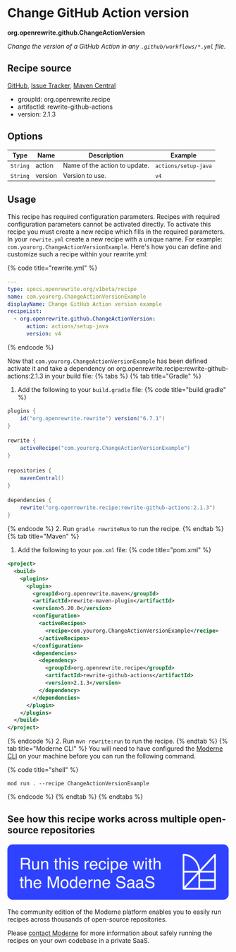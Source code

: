 # Change GitHub Action version

**org.openrewrite.github.ChangeActionVersion**

_Change the version of a GitHub Action in any `.github/workflows/*.yml` file._

## Recipe source

[GitHub](https://github.com/openrewrite/rewrite-github-actions/blob/main/src/main/java/org/openrewrite/github/ChangeActionVersion.java), [Issue Tracker](https://github.com/openrewrite/rewrite-github-actions/issues), [Maven Central](https://central.sonatype.com/artifact/org.openrewrite.recipe/rewrite-github-actions/2.1.3/jar)

* groupId: org.openrewrite.recipe
* artifactId: rewrite-github-actions
* version: 2.1.3

## Options

| Type | Name | Description | Example |
| -- | -- | -- | -- |
| `String` | action | Name of the action to update. | `actions/setup-java` |
| `String` | version | Version to use. | `v4` |


## Usage

This recipe has required configuration parameters. Recipes with required configuration parameters cannot be activated directly. To activate this recipe you must create a new recipe which fills in the required parameters. In your `rewrite.yml` create a new recipe with a unique name. For example: `com.yourorg.ChangeActionVersionExample`.
Here's how you can define and customize such a recipe within your rewrite.yml:

{% code title="rewrite.yml" %}
```yaml
---
type: specs.openrewrite.org/v1beta/recipe
name: com.yourorg.ChangeActionVersionExample
displayName: Change GitHub Action version example
recipeList:
  - org.openrewrite.github.ChangeActionVersion:
      action: actions/setup-java
      version: v4
```
{% endcode %}

Now that `com.yourorg.ChangeActionVersionExample` has been defined activate it and take a dependency on org.openrewrite.recipe:rewrite-github-actions:2.1.3 in your build file:
{% tabs %}
{% tab title="Gradle" %}
1. Add the following to your `build.gradle` file:
{% code title="build.gradle" %}
```groovy
plugins {
    id("org.openrewrite.rewrite") version("6.7.1")
}

rewrite {
    activeRecipe("com.yourorg.ChangeActionVersionExample")
}

repositories {
    mavenCentral()
}

dependencies {
    rewrite("org.openrewrite.recipe:rewrite-github-actions:2.1.3")
}
```
{% endcode %}
2. Run `gradle rewriteRun` to run the recipe.
{% endtab %}
{% tab title="Maven" %}
1. Add the following to your `pom.xml` file:
{% code title="pom.xml" %}
```xml
<project>
  <build>
    <plugins>
      <plugin>
        <groupId>org.openrewrite.maven</groupId>
        <artifactId>rewrite-maven-plugin</artifactId>
        <version>5.20.0</version>
        <configuration>
          <activeRecipes>
            <recipe>com.yourorg.ChangeActionVersionExample</recipe>
          </activeRecipes>
        </configuration>
        <dependencies>
          <dependency>
            <groupId>org.openrewrite.recipe</groupId>
            <artifactId>rewrite-github-actions</artifactId>
            <version>2.1.3</version>
          </dependency>
        </dependencies>
      </plugin>
    </plugins>
  </build>
</project>
```
{% endcode %}
2. Run `mvn rewrite:run` to run the recipe.
{% endtab %}
{% tab title="Moderne CLI" %}
You will need to have configured the [Moderne CLI](https://docs.moderne.io/moderne-cli/cli-intro) on your machine before you can run the following command.

{% code title="shell" %}
```shell
mod run . --recipe ChangeActionVersionExample
```
{% endcode %}
{% endtab %}
{% endtabs %}

## See how this recipe works across multiple open-source repositories

[![Moderne Link Image](/.gitbook/assets/ModerneRecipeButton.png)](https://app.moderne.io/recipes/org.openrewrite.github.ChangeActionVersion)

The community edition of the Moderne platform enables you to easily run recipes across thousands of open-source repositories.

Please [contact Moderne](https://moderne.io/product) for more information about safely running the recipes on your own codebase in a private SaaS.

